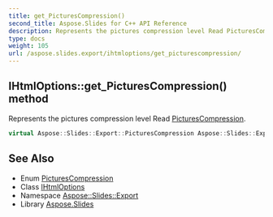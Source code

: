 ```yaml
---
title: get_PicturesCompression()
second_title: Aspose.Slides for C++ API Reference
description: Represents the pictures compression level Read PicturesCompression.
type: docs
weight: 105
url: /aspose.slides.export/ihtmloptions/get_picturescompression/
---
```

## IHtmlOptions::get_PicturesCompression() method


Represents the pictures compression level Read [PicturesCompression](../../picturescompression/).

```cpp
virtual Aspose::Slides::Export::PicturesCompression Aspose::Slides::Export::IHtmlOptions::get_PicturesCompression()=0
```

## See Also

* Enum [PicturesCompression](../../picturescompression/)
* Class [IHtmlOptions](../)
* Namespace [Aspose::Slides::Export](../../)
* Library [Aspose.Slides](../../../)